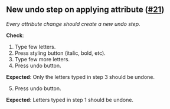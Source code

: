 ## New undo step on applying attribute ([#21](https://github.com/ckeditor/ckeditor5-typing/issues/21))

*Every attribute change should create a new undo step.*

**Check**:

1. Type few letters.
1. Press styling button (italic, bold, etc).
1. Type few more letters.
1. Press undo button.

**Expected**:
Only the letters typed in step 3 should be undone.

5. Press undo button.

**Expected**:
Letters typed in step 1 should be undone.
